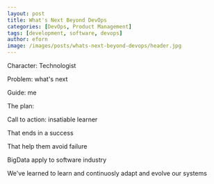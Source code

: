 ```yaml
---
layout: post
title: What's Next Beyond DevOps
categories: [DevOps, Product Management]
tags: [development, software, devops]
author: eforn
image: /images/posts/whats-next-beyond-devops/header.jpg
---
```


Character: Technologist

Problem: what's next

Guide: me

The plan:

Call to action: insatiable learner

That ends in a success


That help them avoid failure

BigData apply to software industry

We've learned to learn and continuosly adapt and evolve our systems
